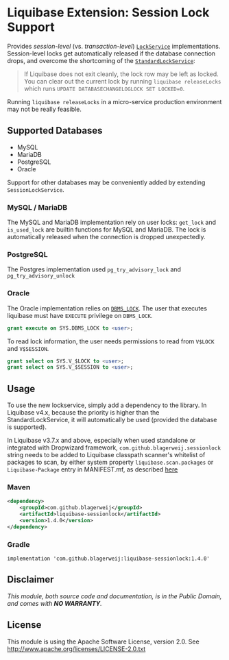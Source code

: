 # Liquibase Extension: Session Lock Support

Provides _session-level_ (vs. _transaction-level_)
[`LockService`](http://www.liquibase.org/javadoc/liquibase/lockservice/LockService.html)
implementations.  Session-level locks get automatically released if the database
connection drops, and overcome the shortcoming of the
[`StandardLockService`](https://docs.liquibase.com/concepts/basic/databasechangeloglock-table.html):

>   If Liquibase does not exit cleanly, the lock row may be left as locked.
>   You can clear out the current lock by running `liquibase releaseLocks`
>   which runs `UPDATE DATABASECHANGELOGLOCK SET LOCKED=0`.

Running `liquibase releaseLocks` in a micro-service production environment
may not be really feasible.

## Supported Databases

-   MySQL
-   MariaDB
-   PostgreSQL
-   Oracle

Support for other databases may be conveniently added by extending `SessionLockService`.

### MySQL / MariaDB

The MySQL and MariaDB implementation rely on user locks: `get_lock` and `is_used_lock` are builtin functions for MySQL and MariaDB. The lock is automatically released when the connection is dropped unexpectedly.

### PostgreSQL

The Postgres implementation used `pg_try_advisory_lock` and `pg_try_advisory_unlock`

### Oracle

The Oracle implementation relies on [`DBMS_LOCK`](https://docs.oracle.com/en/database/oracle/oracle-database/19/arpls/DBMS_LOCK.html).
The user that executes liquibase must have `EXECUTE` privilege on `DBMS_LOCK`.
```sql
grant execute on SYS.DBMS_LOCK to <user>;
```

To read lock information, the user needs permissions to read from `V$LOCK` and `V$SESSION`.
```sql
grant select on SYS.V_$LOCK to <user>;
grant select on SYS.V_$SESSION to <user>;
```

## Usage
To use the new lockservice, simply add a dependency to the library. 
In Liquibase v4.x, because the priority is higher than the StandardLockService, it will automatically be used (provided the database is supported).

In Liquibase v3.7.x and above, especially when used standalone or integrated with Dropwizard framework, `com.github.blagerweij.sessionlock` string needs to be added to Liquibase classpath scanner's whitelist of packages to scan, by either system property `liquibase.scan.packages` or `Liquibase-Package` entry in MANIFEST.mf, as described [here](https://github.com/liquibase/liquibase/blob/46fc9ce9ba08806d9ad943983cc99f4f9160aeb7/liquibase-core/src/main/java/liquibase/servicelocator/ServiceLocator.java#L106) 

### Maven
```xml
<dependency>
    <groupId>com.github.blagerweij</groupId>
    <artifactId>liquibase-sessionlock</artifactId>
    <version>1.4.0</version>
</dependency>
```
### Gradle
`implementation 'com.github.blagerweij:liquibase-sessionlock:1.4.0'`

## Disclaimer

_This module, both source code and documentation, is in the Public Domain, and comes with **NO WARRANTY**._

## License
This module is using the Apache Software License, version 2.0. See http://www.apache.org/licenses/LICENSE-2.0.txt
